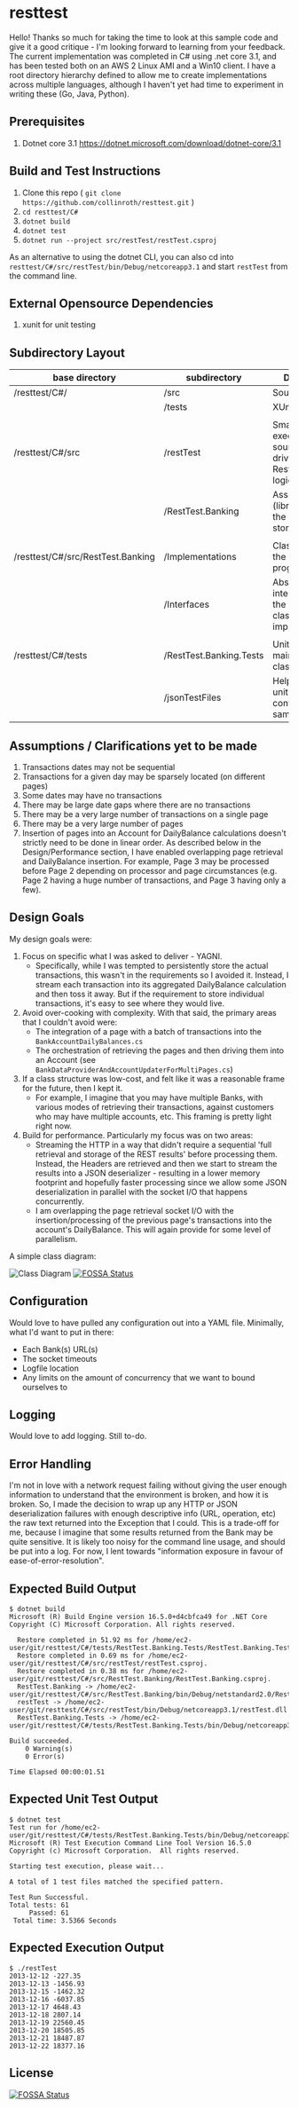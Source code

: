 # resttest
Hello!  Thanks so much for taking the time to look at this sample code and give it a good critique - I'm looking forward to learning from your feedback.  The current implementation was completed in C# using .net core 3.1, and has been tested both on an AWS 2 Linux AMI and a Win10 client.  I have a root directory hierarchy defined to allow me to create implementations across multiple languages, although I haven't yet had time to experiment in writing these (Go, Java, Python).

## Prerequisites
1. Dotnet core 3.1 https://dotnet.microsoft.com/download/dotnet-core/3.1

## Build and Test Instructions
1. Clone this repo ( ```git clone https://github.com/collinroth/resttest.git``` )
1. ```cd resttest/C#```
1. ```dotnet build```
1. ```dotnet test```
1. ```dotnet run --project src/restTest/restTest.csproj```

As an alternative to using the dotnet CLI, you can also cd into ```resttest/C#/src/restTest/bin/Debug/netcoreapp3.1``` and start ```restTest``` from the command line.


## External Opensource Dependencies
1. xunit for unit testing

## Subdirectory Layout

|base directory|subdirectory|Description|
|---|---|---|
|/resttest/C#/|/src|Source files|
||/tests|XUnit tests|
||||
|/resttest/C#/src|/restTest|Small main executable source file that drives into the RestTest.Banking logic|
||/RestTest.Banking|Assembly (library) where the logic is stored|
||||
/resttest/C#/src/RestTest.Banking|/Implementations|Classes defining the logic of the program|
||/Interfaces|Abstract interfaces that the above classes will implement|
||||
|/resttest/C#/tests|/RestTest.Banking.Tests|Unit tests for the main logic classes|
||/jsonTestFiles|Helper files for unit testing containing sample data|

## Assumptions / Clarifications yet to be made
1. Transactions dates may not be sequential
1. Transactions for a given day may be sparsely located (on different pages)
1. Some dates may have no transactions
1. There may be large date gaps where there are no transactions
1. There may be a very large number of transactions on a single page
1. There may be a very large number of pages
1. Insertion of pages into an Account for DailyBalance calculations doesn't strictly need to be done in linear order.  As described below in the Design/Performance section, I have enabled overlapping page retrieval and DailyBalance insertion.  For example, Page 3 may be processed before Page 2 depending on processor and page circumstances (e.g. Page 2 having a huge number of transactions, and Page 3 having only a few).

## Design Goals
My design goals were:
1. Focus on specific what I was asked to deliver - YAGNI.  
    * Specifically, while I was tempted to persistently store the actual transactions, this wasn't in the requirements so I avoided it.  Instead, I stream  each transaction into its aggregated DailyBalance calculation and then toss it away.  But if the requirement to store individual transactions, it's easy to see where they would live.
1. Avoid over-cooking with complexity.  With that said, the primary areas that I couldn't avoid were:
    * The integration of a page with a batch of transactions into the ```BankAccountDailyBalances.cs```
    * The orchestration of retrieving the pages and then driving them into an Account (see ```BankDataProviderAndAccountUpdaterForMultiPages.cs```)
1. If a class structure was low-cost, and felt like it was a reasonable frame for the future, then I kept it.  
    * For example, I imagine that you may have multiple Banks, with various modes of retrieving their transactions, against customers who may have multiple accounts, etc.  This framing is pretty light right now.
1. Build for performance.  Particularly my focus was on two areas:
    * Streaming the HTTP in a way that didn't require a sequential 'full retrieval and storage of the REST results' before processing them.  Instead, the Headers are retrieved and then we start to stream the results into a JSON deserializer - resulting in a lower memory footprint and hopefully faster processing since we allow some JSON deserialization in parallel with the socket I/O that happens concurrently.
    * I am overlapping the page retrieval socket I/O with the insertion/processing of the previous page's transactions into the account's DailyBalance.  This will again provide for some level of parallelism.

A simple class diagram:

![Class Diagram](ClassDiagram.png "Simple Class Diagram")
[![FOSSA Status](https://app.fossa.com/api/projects/git%2Bgithub.com%2Fcollinroth%2Fresttest.svg?type=shield)](https://app.fossa.com/projects/git%2Bgithub.com%2Fcollinroth%2Fresttest?ref=badge_shield)

## Configuration
Would love to have pulled any configuration out into a YAML file.  Minimally, what I'd want to put in there:
* Each Bank(s) URL(s)
* The socket timeouts
* Logfile location
* Any limits on the amount of concurrency that we want to bound ourselves to

## Logging
Would love to add logging.  Still to-do.

## Error Handling
I'm not in love with a network request failing without giving the user enough information to understand that the environment is broken, and how it is broken.  So, I made the decision to wrap up any HTTP or JSON deserialization failures with enough descriptive info (URL, operation, etc) the raw text returned into the Exception that I could.  This is a trade-off for me, because I imagine that some results returned from the Bank may be quite sensitive.  It is likely too noisy for the command line usage, and should be put into a log.  For now, I lent towards "information exposure in favour of ease-of-error-resolution".

## Expected Build Output
```
$ dotnet build
Microsoft (R) Build Engine version 16.5.0+d4cbfca49 for .NET Core
Copyright (C) Microsoft Corporation. All rights reserved.

  Restore completed in 51.92 ms for /home/ec2-user/git/resttest/C#/tests/RestTest.Banking.Tests/RestTest.Banking.Tests.csproj.
  Restore completed in 0.69 ms for /home/ec2-user/git/resttest/C#/src/restTest/restTest.csproj.
  Restore completed in 0.38 ms for /home/ec2-user/git/resttest/C#/src/RestTest.Banking/RestTest.Banking.csproj.
  RestTest.Banking -> /home/ec2-user/git/resttest/C#/src/RestTest.Banking/bin/Debug/netstandard2.0/RestTest.Banking.dll
  restTest -> /home/ec2-user/git/resttest/C#/src/restTest/bin/Debug/netcoreapp3.1/restTest.dll
  RestTest.Banking.Tests -> /home/ec2-user/git/resttest/C#/tests/RestTest.Banking.Tests/bin/Debug/netcoreapp3.1/RestTest.Banking.Tests.dll

Build succeeded.
    0 Warning(s)
    0 Error(s)

Time Elapsed 00:00:01.51
```
## Expected Unit Test Output
```
$ dotnet test
Test run for /home/ec2-user/git/resttest/C#/tests/RestTest.Banking.Tests/bin/Debug/netcoreapp3.1/RestTest.Banking.Tests.dll(.NETCoreApp,Version=v3.1)
Microsoft (R) Test Execution Command Line Tool Version 16.5.0
Copyright (c) Microsoft Corporation.  All rights reserved.

Starting test execution, please wait...

A total of 1 test files matched the specified pattern.

Test Run Successful.
Total tests: 61
     Passed: 61
 Total time: 3.5366 Seconds
```
## Expected Execution Output
```
$ ./restTest
2013-12-12 -227.35
2013-12-13 -1456.93
2013-12-15 -1462.32
2013-12-16 -6037.85
2013-12-17 4648.43
2013-12-18 2807.14
2013-12-19 22560.45
2013-12-20 18505.85
2013-12-21 18487.87
2013-12-22 18377.16
```


## License
[![FOSSA Status](https://app.fossa.com/api/projects/git%2Bgithub.com%2Fcollinroth%2Fresttest.svg?type=large)](https://app.fossa.com/projects/git%2Bgithub.com%2Fcollinroth%2Fresttest?ref=badge_large)